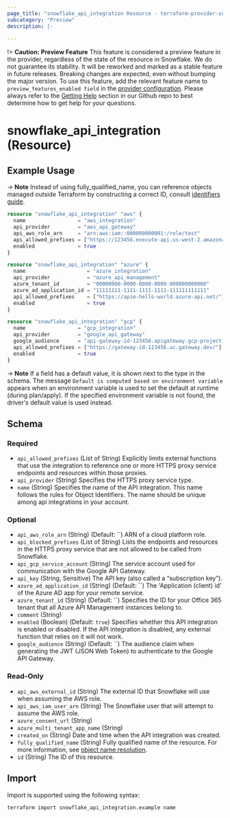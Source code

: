 ```yaml
---
page_title: "snowflake_api_integration Resource - terraform-provider-snowflake"
subcategory: "Preview"
description: |-
  
---
```


!> **Caution: Preview Feature** This feature is considered a preview feature in the provider, regardless of the state of the resource in Snowflake. We do not guarantee its stability. It will be reworked and marked as a stable feature in future releases. Breaking changes are expected, even without bumping the major version. To use this feature, add the relevant feature name to `preview_features_enabled field` in the [provider configuration](https://registry.terraform.io/providers/Snowflake-Labs/snowflake/latest/docs#schema). Please always refer to the [Getting Help](https://github.com/Snowflake-Labs/terraform-provider-snowflake?tab=readme-ov-file#getting-help) section in our Github repo to best determine how to get help for your questions.

# snowflake_api_integration (Resource)



## Example Usage

-> **Note** Instead of using fully_qualified_name, you can reference objects managed outside Terraform by constructing a correct ID, consult [identifiers guide](../guides/identifiers_rework_design_decisions#new-computed-fully-qualified-name-field-in-resources).
<!-- TODO(SNOW-1634854): include an example showing both methods-->

```terraform
resource "snowflake_api_integration" "aws" {
  name                 = "aws_integration"
  api_provider         = "aws_api_gateway"
  api_aws_role_arn     = "arn:aws:iam::000000000001:/role/test"
  api_allowed_prefixes = ["https://123456.execute-api.us-west-2.amazonaws.com/prod/"]
  enabled              = true
}

resource "snowflake_api_integration" "azure" {
  name                    = "azure_integration"
  api_provider            = "azure_api_management"
  azure_tenant_id         = "00000000-0000-0000-0000-000000000000"
  azure_ad_application_id = "11111111-1111-1111-1111-111111111111"
  api_allowed_prefixes    = ["https://apim-hello-world.azure-api.net/"]
  enabled                 = true
}

resource "snowflake_api_integration" "gcp" {
  name                 = "gcp_integration"
  api_provider         = "google_api_gateway"
  google_audience      = "api-gateway-id-123456.apigateway.gcp-project.cloud.goog"
  api_allowed_prefixes = ["https://gateway-id-123456.uc.gateway.dev/"]
  enabled              = true
}
```

-> **Note** If a field has a default value, it is shown next to the type in the schema. The message `Default is computed based on environment variable` appears when an environment variable is used to set the default at runtime (during plan/apply). If the specified environment variable is not found, the driver's default value is used instead.

<!-- schema generated by tfplugindocs -->
## Schema

### Required

- `api_allowed_prefixes` (List of String) Explicitly limits external functions that use the integration to reference one or more HTTPS proxy service endpoints and resources within those proxies.
- `api_provider` (String) Specifies the HTTPS proxy service type.
- `name` (String) Specifies the name of the API integration. This name follows the rules for Object Identifiers. The name should be unique among api integrations in your account.

### Optional

- `api_aws_role_arn` (String) (Default: ``) ARN of a cloud platform role.
- `api_blocked_prefixes` (List of String) Lists the endpoints and resources in the HTTPS proxy service that are not allowed to be called from Snowflake.
- `api_gcp_service_account` (String) The service account used for communication with the Google API Gateway.
- `api_key` (String, Sensitive) The API key (also called a “subscription key”).
- `azure_ad_application_id` (String) (Default: ``) The 'Application (client) id' of the Azure AD app for your remote service.
- `azure_tenant_id` (String) (Default: ``) Specifies the ID for your Office 365 tenant that all Azure API Management instances belong to.
- `comment` (String)
- `enabled` (Boolean) (Default: `true`) Specifies whether this API integration is enabled or disabled. If the API integration is disabled, any external function that relies on it will not work.
- `google_audience` (String) (Default: ``) The audience claim when generating the JWT (JSON Web Token) to authenticate to the Google API Gateway.

### Read-Only

- `api_aws_external_id` (String) The external ID that Snowflake will use when assuming the AWS role.
- `api_aws_iam_user_arn` (String) The Snowflake user that will attempt to assume the AWS role.
- `azure_consent_url` (String)
- `azure_multi_tenant_app_name` (String)
- `created_on` (String) Date and time when the API integration was created.
- `fully_qualified_name` (String) Fully qualified name of the resource. For more information, see [object name resolution](https://docs.snowflake.com/en/sql-reference/name-resolution).
- `id` (String) The ID of this resource.

## Import

Import is supported using the following syntax:

```shell
terraform import snowflake_api_integration.example name
```
